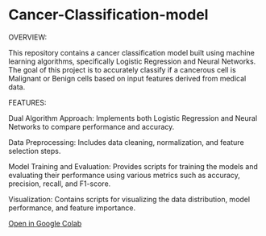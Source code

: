 # Cancer-Classification-model
OVERVIEW:

This repository contains a cancer classification model built using machine learning algorithms, specifically Logistic Regression and Neural Networks. The goal of this project is to accurately classify if a cancerous cell is Malignant or Benign cells based on input features derived from medical data.

FEATURES:

Dual Algorithm Approach: Implements both Logistic Regression and Neural Networks to compare performance and accuracy.

Data Preprocessing: Includes data cleaning, normalization, and feature selection steps.

Model Training and Evaluation: Provides scripts for training the models and evaluating their performance using various metrics such as accuracy, precision, recall, and F1-score.

Visualization: Contains scripts for visualizing the data distribution, model performance, and feature importance.

[Open in Google Colab](https://colab.research.google.com/drive/1f_umf2vFB8wHN5-eNZpvz1T8Y9xwhM3u?usp=sharing)


